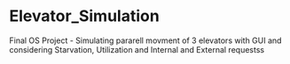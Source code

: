 # Elevator_Simulation
Final OS Project - Simulating pararell movment of 3 elevators with GUI and considering Starvation, Utilization and Internal and External requestss

